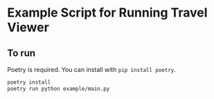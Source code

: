 # Example Script for Running Travel Viewer

## To run

Poetry is required. You can install with `pip install poetry`.

```sh
poetry install
poetry run python example/main.py
```
